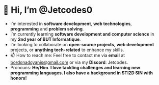 # 👋 Hi, I’m @Jetcodes0

-  I’m interested in **software development**, **web technologies**, **programming** and **problem solving**.
-  I’m currently learning **software development and computer science** in my **2nd year of BUT Informatique**.
-  I’m looking to collaborate on **open-source projects**, **web development** projects, or **anything tech-related** to enhance my skills.
- 📫 How to reach me: Feel free to contact me via **email** at bordonadoyanis@gmail.com or via my **Discord**: Jetcodes.
-  Pronouns: **He/Him**.
 **I love tackling challenges and learning new programming languages. I also have a background in **STI2D SIN** with honors!** 

<!---
Jetcodes0/Jetcodes0 is a ✨ special ✨ repository because its `README.md` (this file) appears on your GitHub profile.
You can click the Preview link to take a look at your changes.
--->

